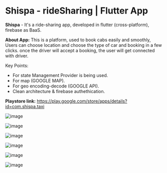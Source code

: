 # <b> Shispa - rideSharing | Flutter App</b>


<b>Shispa</b> - It's a ride-sharing app, developed in flutter (cross-platform), firebase as BaaS. 

<b>About App:</b> This is a platform, used to book cabs easily and smoothly, Users can choose location and choose the type of car and booking in a few clicks. once the driver will accept a booking, the user will get connected with driver.

Key Points:
* For state Management Provider is being used.
* For map (GOOGLE MAP).
* For geo encoding-decode (GOOGLE API).
* Clean architecture & firebase authethication.

 
<b>Playstore link:</b> https://play.google.com/store/apps/details?id=com.shispa.taxi

![image](https://user-images.githubusercontent.com/32332070/148034543-cbcf9982-7698-44e3-9157-c6c266e4cff5.png)

![image](https://user-images.githubusercontent.com/32332070/148034572-ad86f672-5be1-4609-b636-2ffd78bc16bd.png)

![image](https://user-images.githubusercontent.com/32332070/148028092-0bb072fd-547f-49d5-be67-e670ec3249a5.png)

![image](https://user-images.githubusercontent.com/32332070/148028632-00bedf88-d233-4a7f-aa5b-325e586e00c4.png)

![image](https://user-images.githubusercontent.com/32332070/148028671-468ca873-d0a1-47a4-87eb-5488881c6dae.png)

![image](https://user-images.githubusercontent.com/32332070/148028655-35563491-ff7e-4c67-b2d0-0597a7564223.png)

